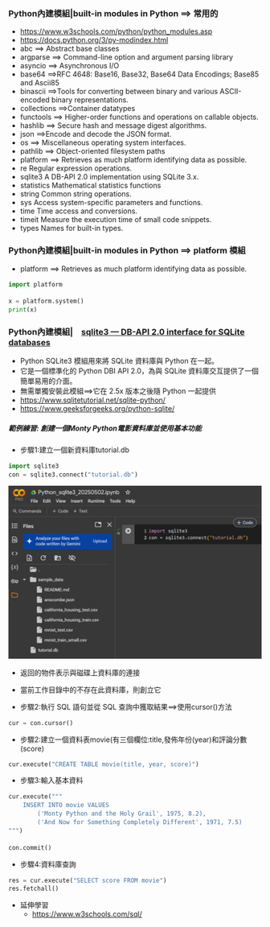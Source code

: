 ### Python內建模組|built-in modules in Python ==> 常用的
- https://www.w3schools.com/python/python_modules.asp
- https://docs.python.org/3/py-modindex.html
- abc ==>	Abstract base classes
- argparse ==>	Command-line option and argument parsing library
- asyncio ==>	Asynchronous I/O
- base64	 ==>RFC 4648: Base16, Base32, Base64 Data Encodings; Base85 and Ascii85
- binascii	 ==>Tools for converting between binary and various ASCII-encoded binary representations.
- collections	 ==>Container datatypes
- functools ==>	Higher-order functions and operations on callable objects.
- hashlib ==>	Secure hash and message digest algorithms.
- json	 ==>Encode and decode the JSON format.
- os	 ==>	Miscellaneous operating system interfaces.
- pathlib	 ==>	Object-oriented filesystem paths
- platform ==>		Retrieves as much platform identifying data as possible.
- re	Regular expression operations.
- sqlite3	A DB-API 2.0 implementation using SQLite 3.x.
- statistics	Mathematical statistics functions
- string	Common string operations.
- sys	Access system-specific parameters and functions.
- time	Time access and conversions.
- timeit	Measure the execution time of small code snippets.
- types	Names for built-in types.

### Python內建模組|built-in modules in Python ==> platform 模組
- platform ==>		Retrieves as much platform identifying data as possible.
```PYTHON
import platform

x = platform.system()
print(x)
```
### Python內建模組|　[sqlite3 — DB-API 2.0 interface for SQLite databases](https://docs.python.org/3/library/sqlite3.html)
- Python SQLite3 模組用來將 SQLite 資料庫與 Python 在一起。
- 它是一個標準化的 Python DBI API 2.0，為與 SQLite 資料庫交互提供了一個簡單易用的介面。
- 無需單獨安裝此模組==>它在 2.5x 版本之後隨 Python 一起提供
- https://www.sqlitetutorial.net/sqlite-python/
- https://www.geeksforgeeks.org/python-sqlite/

##### 範例練習: 創建一個Monty Python電影資料庫並使用基本功能
- 步驟1:建立一個新資料庫tutorial.db

```python
import sqlite3
con = sqlite3.connect("tutorial.db")
```

![SQLITE3_20250502](SQLITE3_20250502.png)

- 返回的物件表示與磁碟上資料庫的連接
- 當前工作目錄中的不存在此資料庫，則創立它

- 步驟2:執行 SQL 語句並從 SQL 查詢中獲取結果==>使用cursor()方法

```PYTHON
cur = con.cursor()
```

- 步驟2:建立一個資料表movie(有三個欄位:title,發佈年份(year)和評論分數(score)

```PYTHON
cur.execute("CREATE TABLE movie(title, year, score)")
```

- 步驟3:輸入基本資料
```PYTHON
cur.execute("""
    INSERT INTO movie VALUES
        ('Monty Python and the Holy Grail', 1975, 8.2),
        ('And Now for Something Completely Different', 1971, 7.5)
""")

con.commit()
```
- 步驟4:資料庫查詢
```PYTHON
res = cur.execute("SELECT score FROM movie")
res.fetchall()
```
- 延伸學習
  - https://www.w3schools.com/sql/ 
